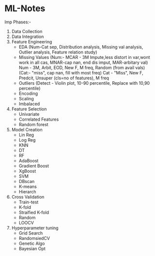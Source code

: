 # ML-Notes

Imp Phases:-
1. Data Collection 
2. Data Integration
3. Feature Engineering
    - EDA (Num-Cat sep, Distribution analysis, Missing val analysis, Outlier analysis, Feature relation study)
    - Missing Values (Num:- MCAR - 3M Impute,less distort in var,wont work in all cas, MNAR-cap nan, end dis imput, MAR-arbitary val)
       Num - 3M, Arbit, EOD, New F, M freq, Random (from avail vals)
                     (Cat:- "miss", cap nan, fill with most freq)
      Cat - "Miss", New F, Predcit, Unsuper (cls=no of features), M freq
    - Outliers (Detect - Violin plot, 10-90 percentile, Replace with 10,90 percentile)
    - Encoding
    - Scaling
    - Imbalaced
4. Feature Selection
    - Univariate
    - Correlated Features
    - Random forest
5. Model Creation 
   - Lin Reg
   - Log Reg
   - KNN
   - DT
   - RF
   - AdaBoost
   - Gradient Boost
   - XgBoost
   - SVM
   - DBscan
   - K-means
   - Hierarch
6. Cross Validation
   - Train-test
   - K-fold
   - Straified K-fold
   - Random
   - LOOCV
7. Hyperparameter tuning
    - Grid Search
    - RandomsiedCV
    - Genetic Algo
    - Bayesian Opt
